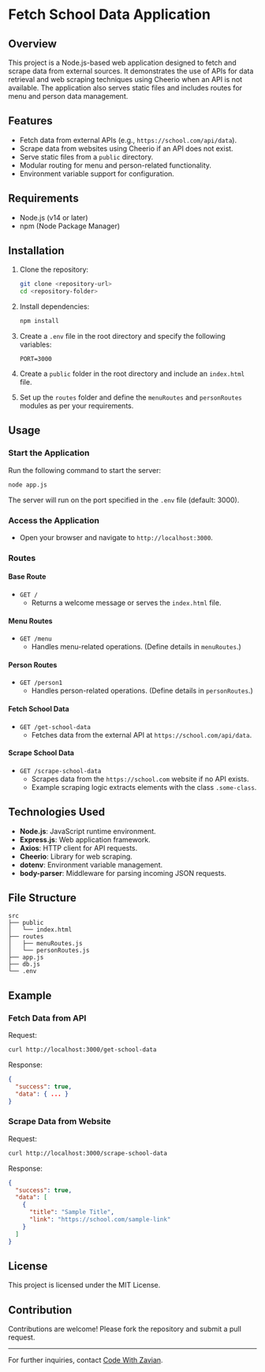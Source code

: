 # Fetch School Data Application

## Overview
This project is a Node.js-based web application designed to fetch and scrape data from external sources. It demonstrates the use of APIs for data retrieval and web scraping techniques using Cheerio when an API is not available. The application also serves static files and includes routes for menu and person data management.

## Features
- Fetch data from external APIs (e.g., `https://school.com/api/data`).
- Scrape data from websites using Cheerio if an API does not exist.
- Serve static files from a `public` directory.
- Modular routing for menu and person-related functionality.
- Environment variable support for configuration.

## Requirements
- Node.js (v14 or later)
- npm (Node Package Manager)

## Installation
1. Clone the repository:
   ```bash
   git clone <repository-url>
   cd <repository-folder>
   ```

2. Install dependencies:
   ```bash
   npm install
   ```

3. Create a `.env` file in the root directory and specify the following variables:
   ```env
   PORT=3000
   ```

4. Create a `public` folder in the root directory and include an `index.html` file.

5. Set up the `routes` folder and define the `menuRoutes` and `personRoutes` modules as per your requirements.

## Usage
### Start the Application
Run the following command to start the server:
```bash
node app.js
```

The server will run on the port specified in the `.env` file (default: 3000).

### Access the Application
- Open your browser and navigate to `http://localhost:3000`.

### Routes
#### Base Route
- `GET /`
  - Returns a welcome message or serves the `index.html` file.

#### Menu Routes
- `GET /menu`
  - Handles menu-related operations. (Define details in `menuRoutes`.)

#### Person Routes
- `GET /person1`
  - Handles person-related operations. (Define details in `personRoutes`.)

#### Fetch School Data
- `GET /get-school-data`
  - Fetches data from the external API at `https://school.com/api/data`.

#### Scrape School Data
- `GET /scrape-school-data`
  - Scrapes data from the `https://school.com` website if no API exists.
  - Example scraping logic extracts elements with the class `.some-class`.

## Technologies Used
- **Node.js**: JavaScript runtime environment.
- **Express.js**: Web application framework.
- **Axios**: HTTP client for API requests.
- **Cheerio**: Library for web scraping.
- **dotenv**: Environment variable management.
- **body-parser**: Middleware for parsing incoming JSON requests.

## File Structure
```plaintext
src
├── public
│   └── index.html
├── routes
│   ├── menuRoutes.js
│   └── personRoutes.js
├── app.js
├── db.js
└── .env
```

## Example
### Fetch Data from API
Request:
```bash
curl http://localhost:3000/get-school-data
```
Response:
```json
{
  "success": true,
  "data": { ... }
}
```

### Scrape Data from Website
Request:
```bash
curl http://localhost:3000/scrape-school-data
```
Response:
```json
{
  "success": true,
  "data": [
    {
      "title": "Sample Title",
      "link": "https://school.com/sample-link"
    }
  ]
}
```

## License
This project is licensed under the MIT License.

## Contribution
Contributions are welcome! Please fork the repository and submit a pull request.

---
For further inquiries, contact [Code With Zavian](mailto:support@example.com).

